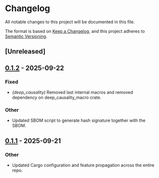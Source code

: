 # Changelog

All notable changes to this project will be documented in this file.

The format is based on [Keep a Changelog](https://keepachangelog.com/en/1.0.0/),
and this project adheres to [Semantic Versioning](https://semver.org/spec/v2.0.0.html).

## [Unreleased]

## [0.1.2](https://github.com/deepcausality-rs/deep_causality/compare/deep_causality_tensor-v0.1.1...deep_causality_tensor-v0.1.2) - 2025-09-22

### Fixed

- *(deep_causality)* Removed last internal macros and removed dependency on deep_causality_macro crate.

### Other

- Updated SBOM script to generate hash signature together with the SBOM.

## [0.1.1](https://github.com/deepcausality-rs/deep_causality/compare/deep_causality_tensor-v0.1.0...deep_causality_tensor-v0.1.1) - 2025-09-21

### Other

- Updated Cargo configuration and feature propagation across the entire repo.
